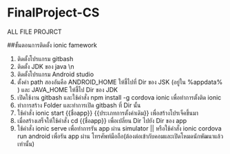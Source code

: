 # FinalProject-CS

ALL FILE PROJRCT


##ขั้นตอนการติดตั้ง ionic famework 
1. ติดตั้งโปรแกรม gitbash 
2. ติดตั้ง JDK ของ java \n
3. ติดตั้งโปรแกรม Android studio 
4. ตั้งค่า path สองอันคือ ANDROID_HOME ให้ชี้ไปที่ Dir ของ JSK (อยู่ใน %appdata% ) และ JAVA_HOME ให้ชี้ไป Dir ของ JDK
5. เปิดใช้งาน gitbash และใช้คำสั่ง npm install -g cordova ionic เพื่อทำการตั้งติด ionic 
6. ทำการสร้าง Folder และทำการเปิด gitbash ที่ Dir นั้น
7. ใช้คำสั่ง  ionic start {{ชื่อapp}} {{ประเภทการตั้งค่าเดิม}}  เพื่อสร้างโปรเจ็คขึ้นมา
8. เมื่อสร้างเสร็จให้ใช้คำสั่ง cd {{ชื่อapp}} เพื่อเปลี่ยน Dir ไปยัง Dir ของ app
9. ใช้คำสั่ง ionic serve เพื่อทำการรัน app ผ่าน simulator || หรือใช้คำสั่ง ionic cordova run android เพื่อรัน app  ผ่าน  โทรศัพท์มือถือ(ต้องต่อเข้ากับคอมและเปิดโหมดนักพัฒนาแล้วเท่านั้น)

